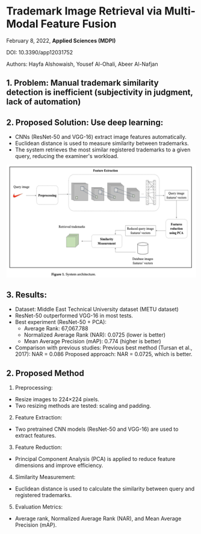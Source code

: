 # Trademark Image Retrieval via Multi-Modal Feature Fusion
February 8, 2022, **Applied Sciences (MDPI)**

DOI: 10.3390/app12031752

Authors: Hayfa Alshowaish, Yousef Al-Ohali, Abeer Al-Nafjan

## 1. Problem: Manual trademark similarity detection is inefficient (subjectivity in judgment, lack of automation)

## 2. Proposed Solution: Use deep learning:

- CNNs (ResNet-50 and VGG-16) extract image features automatically.
- Euclidean distance is used to measure similarity between trademarks.
- The system retrieves the most similar registered trademarks to a given query, reducing the examiner's workload.

![alt text](images/image-11.png)
## 3. Results:

- Dataset:  Middle East Technical University dataset (METU dataset)
- ResNet-50 outperformed VGG-16 in most tests.
- Best experiment (ResNet-50 + PCA):
  - Average Rank: 67,067.788
  - Normalized Average Rank (NAR): 0.0725 (lower is better)
  - Mean Average Precision (mAP): 0.774 (higher is better)
- Comparison with previous studies:
Previous best method (Tursan et al., 2017): NAR = 0.086
Proposed approach: NAR = 0.0725, which is better.


## 2. Proposed Method

1. Preprocessing:

- Resize images to 224×224 pixels.
- Two resizing methods are tested: scaling and padding.

2. Feature Extraction:

- Two pretrained CNN models (ResNet-50 and VGG-16) are used to extract features.

3. Feature Reduction:

- Principal Component Analysis (PCA) is applied to reduce feature dimensions and improve efficiency.
4. Similarity Measurement:
- Euclidean distance is used to calculate the similarity between query and registered trademarks.
5. Evaluation Metrics:
- Average rank, Normalized Average Rank (NAR), and Mean Average Precision (mAP).


